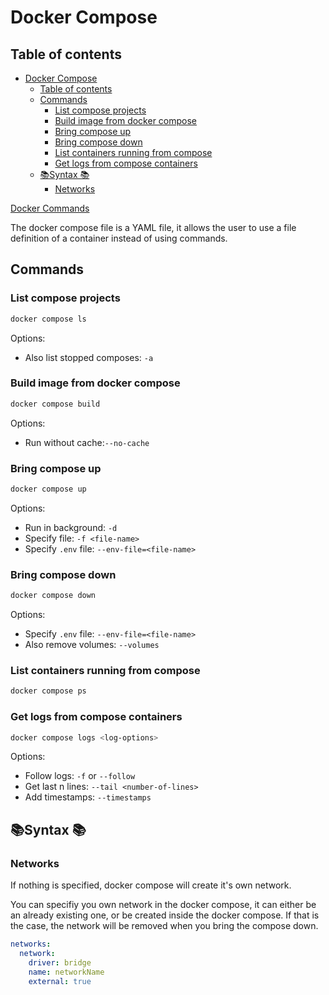 # Docker Compose

## Table of contents

- [Docker Compose](#docker-compose)
  - [Table of contents](#table-of-contents)
  - [Commands](#commands)
    - [List compose projects](#list-compose-projects)
    - [Build image from docker compose](#build-image-from-docker-compose)
    - [Bring compose up](#bring-compose-up)
    - [Bring compose down](#bring-compose-down)
    - [List containers running from compose](#list-containers-running-from-compose)
    - [Get logs from compose containers](#get-logs-from-compose-containers)
  - [📚Syntax 📚](#syntax-)
    - [Networks](#networks)

[Docker Commands](Docker_Commands.md#docker-commands)

The docker compose file is a YAML file, it allows the user to use a file definition of a container instead of using commands.

## Commands

### List compose projects

```bash
docker compose ls
```

Options:

- Also list stopped composes: ``-a``

### Build image from docker compose

```bash
docker compose build
```

Options:

- Run without cache:`--no-cache`

### Bring compose up

```bash
docker compose up
```

Options:

- Run in background: ``-d``
- Specify file: ``-f <file-name>``
- Specify `.env` file: `--env-file=<file-name>`

### Bring compose down

```bash
docker compose down
```

Options:

- Specify `.env` file: `--env-file=<file-name>`
- Also remove volumes: ``--volumes``

### List containers running from compose

```bash
docker compose ps
```

### Get logs from compose containers

```bash
docker compose logs <log-options>
```

Options:

- Follow logs: `-f` or `--follow`
- Get last n lines: `--tail <number-of-lines>`
- Add timestamps: `--timestamps`
## 📚Syntax 📚

### Networks

If nothing is specified, docker compose will create it's own network.

You can specifiy you own network in the docker compose, it can either be an already existing one, or be created inside the docker compose.
If that is the case, the network will be removed when you bring the compose down.

```yaml
networks:
  network:
    driver: bridge
    name: networkName
    external: true
```
